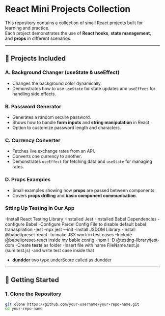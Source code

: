 # React Mini Projects Collection

This repository contains a collection of small React projects built for learning and practice.  
Each project demonstrates the use of **React hooks**, **state management**, and **props** in different scenarios.

---

## 📌 Projects Included

### A. Background Changer (useState & useEffect)
- Changes the background color dynamically.
- Demonstrates how to use `useState` for state updates and `useEffect` for handling side effects.

### B. Password Generator
- Generates a random secure password.
- Shows how to handle **form inputs** and **string manipulation** in React.
- Option to customize password length and characters.

### C. Currency Converter
- Fetches live exchange rates from an API.
- Converts one currency to another.
- Demonstrates `useEffect` for fetching data and `useState` for managing rates.

### D. Props Examples
- Small examples showing how **props** are passed between components.
- Covers **props drilling** and **basic component communication**.


### Stting Up Testing in Our App
-Install React Testing Library
-Installed Jest
-Installed Babel Dependencies 
-configure Babel
-Configure Parcel Config File to disable default babel tranaspilation
-jest -npx jest --init
-Install JSDOM Library 
-Install @babel/preset-react -to make JSX work in test cases 
-Include @babel/preset-react inside my bable config
-npm i -D @testing-library/jest-dom
-Create __tests__ as folder
-Insert file with name FileName.test.js (sum.test.js)
-and write test case inside that 
- __dundder__ two type underScore called as dundder

---

## 🚀 Getting Started

### 1. Clone the Repository
```bash
git clone https://github.com/your-username/your-repo-name.git
cd your-repo-name
